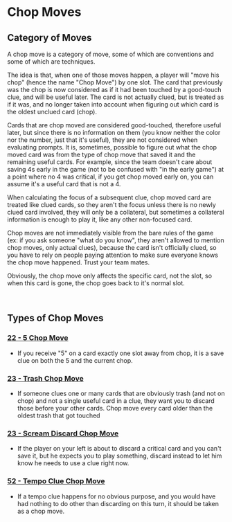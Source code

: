 # Chop Moves

## Category of Moves

A chop move is a category of move, some of which are conventions and some of which are techniques.

The idea is that, when one of those moves happen, a player will "move his chop" (hence the name "Chop Move") by one slot. The card that previously was the chop is now considered as if it had been touched by a good-touch clue, and will be useful later. The card is not actually clued, but is treated as if it was, and no longer taken into account when figuring out which card is the oldest unclued card (chop).

Cards that are chop moved are considered good-touched, therefore useful later, but since there is no information on them (you know neither the color nor the number, just that it's useful), they are not considered when evaluating prompts. It is, sometimes, possible to figure out what the chop moved card was from the type of chop move that saved it and the remaining useful cards. For example, since the team doesn't care about saving 4s early in the game (not to be confused with "in the early game") at a point where no 4 was critical, if you get chop moved early on, you can assume it's a useful card that is not a 4.

When calculating the focus of a subsequent clue, chop moved card are treated like clued cards, so they aren't the focus unless there is no newly clued card involved, they will only be a collateral, but sometimes a collateral information is enough to play it, like any other non-focused card.

Chop moves are not immediately visible from the bare rules of the game (ex: if you ask someone "what do you know", they aren't allowed to mention chop moves, only actual clues), because the card isn't officially clued, so you have to rely on people paying attention to make sure everyone knows the chop move happened. Trust your team mates.

Obviously, the chop move only affects the specific card, not the slot, so when this card is gone, the chop goes back to it's normal slot.

<br />

## Types of Chop Moves

### [22 - 5 Chop Move](https://github.com/agilbert1412/HanabiStrategy/blob/master/Strategy/Level%202%20-%20Beginner/22%20-%205%20Chop%20Move.md)
* If you receive "5" on a card exactly one slot away from chop, it is a save clue on both the 5 and the current chop.

### [23 - Trash Chop Move](https://github.com/agilbert1412/HanabiStrategy/blob/master/Strategy/Level%202%20-%20Beginner/23%20-%20Trash%20Chop%20Move.md)
* If someone clues one or many cards that are obviously trash (and not on chop) and not a single useful card in a clue, they want you to discard those before your other cards. Chop move every card older than the oldest trash that got touched

### [23 - Scream Discard Chop Move](https://github.com/agilbert1412/HanabiStrategy/blob/master/Strategy/Level%202%20-%20Beginner/24%20-%20Scream%20Discard%20Chop%20Move.md)
* If the player on your left is about to discard a critical card and you can't save it, but he expects you to play something, discard instead to let him know he needs to use a clue right now.

### [52 - Tempo Clue Chop Move](https://github.com/agilbert1412/HanabiStrategy/blob/master/Strategy/Level%203%20-%20Intermediate/52%20-%20Tempo%20Clue%20Chop%20Move.md)
* If a tempo clue happens for no obvious purpose, and you would have had nothing to do other than discarding on this turn, it should be taken as a chop move.